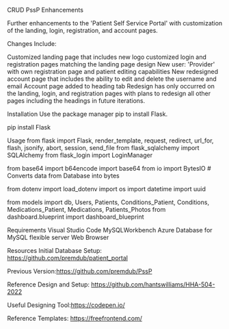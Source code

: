 CRUD PssP Enhancements

Further enhancements to the 'Patient Self Service Portal' with customization of the landing, login, registration, and account pages.

Changes Include:


Customized landing page that includes new logo
customized login and registration pages matching the landing page design
New user: 'Provider' with own registration page and patient editing capabilities
New redesigned account page that includes the ability to edit and delete the username and email
Account page added to heading tab
Redesign has only occurred on the landing, login, and registration pages with plans to redesign all other pages including the headings in future iterations.

Installation
Use the package manager pip to install Flask.

pip install Flask

Usage
from flask import Flask, render_template, request, redirect, url_for, flash, jsonify, abort, session, send_file
from flask_sqlalchemy import SQLAlchemy
from flask_login import LoginManager

from base64 import b64encode
import base64
from io import BytesIO  # Converts data from Database into bytes

from dotenv import load_dotenv
import os
import datetime
import uuid

from models import db, Users, Patients, Conditions_Patient, Conditions, Medications_Patient, Medications, Patients_Photos
from dashboard.blueprint import dashboard_blueprint


Requirements
Visual Studio Code
MySQLWorkbench
Azure Database for MySQL flexible server
Web Browser


Resources
Initial Database Setup: https://github.com/premdub/patient_portal

Previous Version:https://github.com/premdub/PssP

Reference Design and Setup: https://github.com/hantswilliams/HHA-504-2022

Useful Designing Tool:https://codepen.io/

Reference Templates: https://freefrontend.com/


